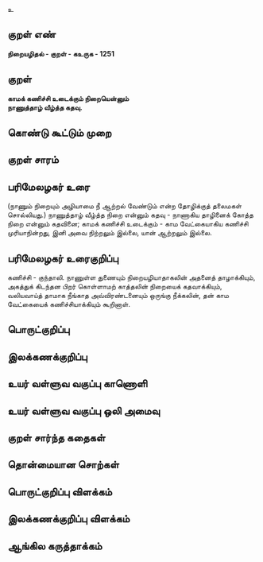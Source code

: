 உ

## குறள் எண் 

**நிறையழிதல் - குறள் - கஉருக - 1251**

## குறள் 

**காமக் கணிச்சி உடைக்கும் நிறையென்னும்  
நாணுத்தாழ் வீழ்த்த கதவு.** 

## கொண்டு கூட்டும் முறை


## குறள் சாரம் 


## பரிமேலழகர் உரை

(நாணும் நிறையும் அழியாமை நீ ஆற்றல் வேண்டும் என்ற தோழிக்குத் தலைமகள் சொல்லியது.) நாணுத்தாழ் வீழ்த்த நிறை என்னும் கதவு - நாணாகிய தாழினைக் கோத்த நிறை என்னும் கதவினை; காமக் கணிச்சி உடைக்கும் - காம வேட்கையாகிய கணிச்சி முரியாநின்றது, இனி அவை நிற்றலும் இல்லை, யான் ஆற்றலும் இல்லை.

## பரிமேலழகர் உரைகுறிப்பு   

கணிச்சி - குந்தாலி. நாணுள்ள துணையும் நிறையழியாதாகலின் அதனைத் தாழாக்கியும், அகத்துக் கிடந்தன பிறர் கொள்ளாமற் காத்தலின் நிறையைக் கதவாக்கியும், வலியவாய்த் தாமாக நீங்காத அவ்விரண்டனையும் ஒருங்கு நீக்கலின், தன் காம வேட்கையைக் கணிச்சியாக்கியும் கூறினாள்.

## பொருட்குறிப்பு 


## இலக்கணக்குறிப்பு  


## உயர் வள்ளுவ வகுப்பு காணொளி


## உயர் வள்ளுவ வகுப்பு ஒலி அமைவு 

 
## குறள் சார்ந்த கதைகள் 


## தொன்மையான சொற்கள்


## பொருட்குறிப்பு விளக்கம்


## இலக்கணக்குறிப்பு விளக்கம்


## ஆங்கில கருத்தாக்கம் 


